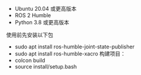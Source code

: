 - Ubuntu 20.04 或更高版本
- ROS 2 Humble
- Python 3.8 或更高版本

使用前先安装以下包
- sudo apt install ros-humble-joint-state-publisher
- sudo apt install ros-humble-xacro
构建项目：
- colcon build
- source install/setup.bash
